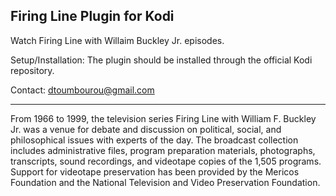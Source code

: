 Firing Line Plugin for Kodi
------------------------------------
Watch Firing Line with Willaim Buckley Jr. episodes.

Setup/Installation: The plugin should be installed through the official Kodi repository.

Contact: dtoumbourou@gmail.com

-------------------------------------
From 1966 to 1999, the television series Firing Line with William F. Buckley Jr. was a venue for debate and discussion on political, social, and philosophical issues with experts of the day. The broadcast collection includes administrative files, program preparation materials, photographs, transcripts, sound recordings, and videotape copies of the 1,505 programs. Support for videotape preservation has been provided by the Mericos Foundation and the National Television and Video Preservation Foundation.
 
